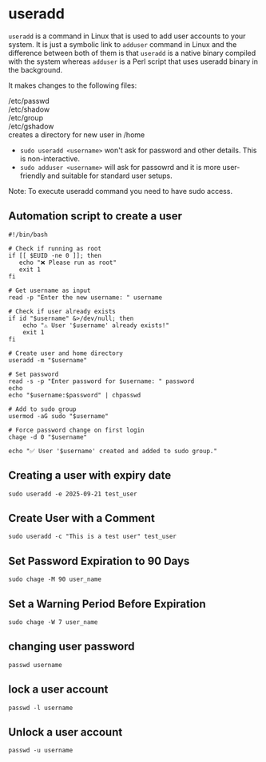 # useradd

`useradd` is a command in Linux that is used to add user accounts to your system. It is just a symbolic link to `adduser` command in Linux and the difference between both of them is that `useradd` is a native binary compiled with the system whereas `adduser` is a Perl script that uses useradd binary in the background. <br>

It makes changes to the following files:<br>

/etc/passwd<br>
/etc/shadow<br>
/etc/group<br>
/etc/gshadow<br>
creates a directory for new user in /home<br>

- `sudo useradd <username>` won't ask for password and other details. This is non-interactive.<br>
- `sudo adduser <username>` will ask for passowrd and it is more user-friendly and suitable for standard user setups.

Note: To execute useradd command you need to have sudo access.

## Automation script to create a user

```
#!/bin/bash

# Check if running as root
if [[ $EUID -ne 0 ]]; then
   echo "❌ Please run as root"
   exit 1
fi

# Get username as input
read -p "Enter the new username: " username

# Check if user already exists
if id "$username" &>/dev/null; then
    echo "⚠️ User '$username' already exists!"
    exit 1
fi

# Create user and home directory
useradd -m "$username"

# Set password
read -s -p "Enter password for $username: " password
echo
echo "$username:$password" | chpasswd

# Add to sudo group
usermod -aG sudo "$username"

# Force password change on first login
chage -d 0 "$username"

echo "✅ User '$username' created and added to sudo group."
```

## Creating a user with expiry date

`sudo useradd -e 2025-09-21 test_user`

## Create User with a Comment

`sudo useradd -c "This is a test user" test_user`

## Set Password Expiration to 90 Days

`sudo chage -M 90 user_name`

## Set a Warning Period Before Expiration

`sudo chage -W 7 user_name`

## changing user password

`passwd username`

## lock a user account

`passwd -l username`

## Unlock a user account

`passwd -u username`

